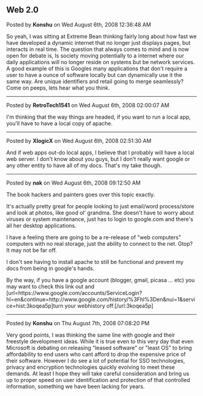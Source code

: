 ## Web 2.0
Posted by **Konshu** on Wed August 6th, 2008 12:36:48 AM

So yeah, I was sitting at Extreme Bean thinking fairly long about how fast we have developed a dynamic internet that no longer just displays pages, but interacts in real time. The question that always comes to mind and is now open for debate is, Is society moving potentially to a internet where our daily applications will no longer reside on systems but be network services. A good example of this is Googles many applications that don't require a user to have a ounce of software locally but can dynamically use it the same way. Are unique identifiers and retail going to merge seamlessly? Come on peeps, lets hear what you think.

--------------------------------------------------------------------------------

Posted by **RetroTech1541** on Wed August 6th, 2008 02:00:07 AM

I'm thinking that the way things are headed, if you want to run a local app, you'll have to have a local copy of apache.

--------------------------------------------------------------------------------

Posted by **XlogicX** on Wed August 6th, 2008 02:51:30 AM

And if web apps out-do local apps, I believe that I probably will have a local web server. I don't know about you guys, but I don't really want google or any other entity to have all of my docs. That's my take though.

--------------------------------------------------------------------------------

Posted by **nak** on Wed August 6th, 2008 09:12:50 AM

The book hackers and painters goes over this topic exactly.

It's actually pretty great for people looking to just email/word process/store and look at photos, like good ol' grandma.  She doesn't have to worry about viruses or system maintenance, just has to login to google.com and there's all her desktop applications.

I have a feeling there are going to be a re-release of &quot;web computers&quot; computers with no real storage, just the ability to connect to the net.  Gtop?  It may not be far off.

I don't see having to install apache to still be functional and prevent my docs from being in google's hands.

By the way, if you have a google account (blogger, gmail, picasa ... etc) you may want to check this link out and [url=https&#58;//www&#46;google&#46;com/accounts/ServiceLogin?hl=en&amp;continue=http&#58;//www&#46;google&#46;com/history/%3Fhl%3Den&amp;nui=1&amp;service=hist:3koqea5p]turn your webhistory off.[/url:3koqea5p]

--------------------------------------------------------------------------------

Posted by **Konshu** on Thu August 7th, 2008 07:08:20 PM

Very good points, I was thinking the same line with google and their freestyle development ideas. While it is true even to this very day that even Microsoft is debating on releasing &quot;leased software&quot; or &quot;least OS&quot; to bring affordability to end users who cant afford to drop the expensive price of their software. However I do see a lot of potential for SSO technologies, privacy and encryption technologies quickly evolving to meet these demands. At least I hope they will take careful consideration and bring us up to proper speed on user identification and protection of that controlled information, something we have been lacking for years.
